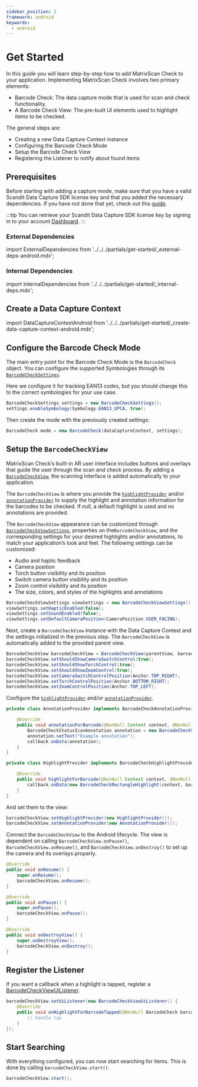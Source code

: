 ```yaml
---
sidebar_position: 2
framework: android
keywords:
  - android
---
```


# Get Started

In this guide you will learn step-by-step how to add MatrixScan Check to your application. Implementing MatrixScan Check involves two primary elements:

- Barcode Check: The data capture mode that is used for scan and check functionality.
- A Barcode Check View: The pre-built UI elements used to highlight items to be checked.

The general steps are:

- Creating a new Data Capture Context instance
- Configuring the Barcode Check Mode
- Setup the Barcode Check View
- Registering the Listener to notify about found items

## Prerequisites

Before starting with adding a capture mode, make sure that you have a valid Scandit Data Capture SDK license key and that you added the necessary dependencies. If you have not done that yet, check out this [guide](/sdks/android/add-sdk).

:::tip
You can retrieve your Scandit Data Capture SDK license key by signing in to your account [Dashboard](https://ssl.scandit.com/dashboard/sign-in).
:::

### External Dependencies

import ExternalDependencies from '../../../partials/get-started/_external-deps-android.mdx';

<ExternalDependencies/>

### Internal Dependencies

import InternalDependencies from '../../../partials/get-started/_internal-deps.mdx';

<InternalDependencies/>

## Create a Data Capture Context

import DataCaptureContextAndroid from '../../../partials/get-started/_create-data-capture-context-android.mdx';

<DataCaptureContextAndroid/>

## Configure the Barcode Check Mode

The main entry point for the Barcode Check Mode is the `BarcodeCheck` object. You can configure the supported Symbologies through its [`BarcodeCheckSettings`](https://docs.scandit.com/data-capture-sdk/android/barcode-capture/api/barcode-check-settings.html).

Here we configure it for tracking EAN13 codes, but you should change this to the correct symbologies for your use case.

```java
BarcodeCheckSettings settings = new BarcodeCheckSettings();
settings.enableSymbology(Symbology.EAN13_UPCA, true);
```

Then create the mode with the previously created settings:

```java
BarcodeCheck mode = new BarcodeCheck(dataCaptureContext, settings);
```

## Setup the `BarcodeCheckView`

MatrixScan Check’s built-in AR user interface includes buttons and overlays that guide the user through the scan and check process. By adding a [`BarcodeCheckView`](https://docs.scandit.com/data-capture-sdk/android/barcode-capture/api/ui/barcode-check-view.html#class-scandit.datacapture.barcode.check.ui.BarcodeCheckView), the scanning interface is added automatically to your application.

The `BarcodeCheckView` is where you provide the [`highlightProvider`](https://docs.scandit.com/data-capture-sdk/android/barcode-capture/api/ui/barcode-check-view.html#property-scandit.datacapture.barcode.check.ui.BarcodeCheckView.HighlightProvider) and/or [`annotationProvider`](https://docs.scandit.com/data-capture-sdk/android/barcode-capture/api/ui/barcode-check-view.html#property-scandit.datacapture.barcode.check.ui.BarcodeCheckView.AnnotationProvider) to supply the highlight and annotation information for the barcodes to be checked. If *null*, a default highlight is used and no annotations are provided.

The `BarcodeCheckView` appearance can be customized through [`BarcodeCheckViewSettings`](https://docs.scandit.com/data-capture-sdk/android/barcode-capture/api/ui/barcode-check-view-settings.html#class-scandit.datacapture.barcode.check.ui.BarcodeCheckViewSettings), properties on the`BarcodeCheckView`, and the corresponding settings for your desired highlights and/or annotations, to match your application’s look and feel. The following settings can be customized:

* Audio and haptic feedback
* Camera position
* Torch button visibility and its position
* Switch camera button visibility and its position
* Zoom control visibility and its position
* The size, colors, and styles of the highlights and annotations

```java
BarcodeCheckViewSettings viewSettings = new BarcodeCheckViewSettings();
viewSettings.setHapticEnabled(false);
viewSettings.setSoundEnabled(false);
viewSettings.setDefaultCameraPosition(CameraPosition.USER_FACING);
```

Next, create a `BarcodeCheckView` instance with the Data Capture Context and the settings initialized in the previous step. The `BarcodeCheckView` is automatically added to the provided parent view.

```java
BarcodeCheckView barcodeCheckView = BarcodeCheckView(parentView, barcodeCheck, dataCaptureContext, viewSettings);
barcodeCheckView.setShouldShowCameraSwitchControl(true);
barcodeCheckView.setShouldShowTorchControl(true);
barcodeCheckView.setShouldShowZoomControl(true);
barcodeCheckView.setCameraSwitchControlPosition(Anchor.TOP_RIGHT);
barcodeCheckView.setTorchControlPosition(Anchor.BOTTOM_RIGHT);
barcodeCheckView.setZoomControlPosition(Anchor.TOP_LEFT);
```

Configure the [`highlightProvider`](https://docs.scandit.com/data-capture-sdk/android/barcode-capture/api/ui/barcode-check-view.html#property-scandit.datacapture.barcode.check.ui.BarcodeCheckView.HighlightProvider) and/or [`annotationProvider`](https://docs.scandit.com/data-capture-sdk/android/barcode-capture/api/ui/barcode-check-view.html#property-scandit.datacapture.barcode.check.ui.BarcodeCheckView.AnnotationProvider).

```java
private class AnnotationProvider implements BarcodeCheckAnnotationProvider {

    @Override
    public void annotationForBarcode(@NonNull Context context, @NonNull Barcode barcode, @NonNull Callback callback) {
        BarcodeCheckStatusIconAnnotation annotation = new BarcodeCheckStatusIconAnnotation(context, barcode);
        annotation.setText("Example annotation");
        callback.onData(annotation);
    }
}

private class HighlightProvider implements BarcodeCheckHighlightProvider {

    @Override
    public void highlightForBarcode(@NonNull Context context, @NonNull Barcode barcode, @NonNull Callback callback) {
        callback.onData(new BarcodeCheckRectangleHighlight(context, barcode));
    }
}
```

And set them to the view:

```java
barcodeCheckView.setHighlightProvider(new HighlightProvider());
barcodeCheckView.setAnnotationProvider(new AnnotationProvider());
```

Connect the `BarcodeCheckView` to the Android lifecycle. The view is dependent on calling `BarcodeCheckView.onPause()`, `BarcodeCheckView.onResume()`, and `BarcodeCheckView.onDestroy()` to set up the camera and its overlays properly.

```java
@Override
public void onResume() {
    super.onResume();
    barcodeCheckView.onResume();
}

@Override
public void onPause() {
    super.onPause();
    barcodeCheckView.onPause();
}

@Override
public void onDestroyView() {
    super.onDestroyView(); 
    barcodeCheckView.onDestroy();
}
```

## Register the Listener

If you want a callback when a highlight is tapped, register a [BarcodeCheckViewUiListener](https://docs.scandit.com/data-capture-sdk/android/barcode-capture/api/ui/barcode-check-view.html#interface-scandit.datacapture.barcode.check.ui.IBarcodeCheckViewUiListener).

```java
barcodeCheckView.setUiListener(new BarcodeCheckViewUiListener() {
    @Override
    public void onHighlightForBarcodeTapped(@NonNull BarcodeCheck barcodeCheck, @NonNull Barcode barcode, @NonNull BarcodeCheckHighlight highlight, @NonNull View highlightView) {
        // handle tap
    }
});
```

## Start Searching

With everything configured, you can now start searching for items. This is done by calling `barcodeCheckView.start()`.

```java
barcodeCheckView.start();
```
